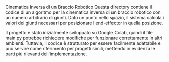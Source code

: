 Cinematica Inversa di un Braccio Robotico
Questa directory contiene il codice di un algoritmo per la cinematica inversa di un braccio robotico con un numero arbitrario di giunti. Dato un punto nello spazio, il sistema calcola i valori dei giunti necessari per posizionare l'end-effector in quella posizione.

Il progetto è stato inizialmente sviluppato su Google Colab, quindi il file main.py potrebbe richiedere modifiche per funzionare correttamente in altri ambienti. Tuttavia, il codice è strutturato per essere facilmente adattabile e può servire come riferimento per progetti simili, mettendo in evidenza le parti più rilevanti dell'implementazione.